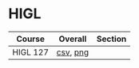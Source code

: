 # HIGL

| Course | Overall | Section |
| ------ | ------- | ------- |
| HIGL 127 | [csv](https://github.com/UCSD-Historical-Enrollment-Data/2024Spring/blob/main/overall/HIGL%20127.csv), [png](https://raw.githubusercontent.com/UCSD-Historical-Enrollment-Data/2024Spring/main/plot_overall/HIGL%20127.png) |  |
